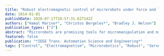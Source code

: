 ```yaml
---
title: "Robust electromagnetic control of microrobots under force and localization uncertainties"
date: 2014-01-01
publishDate: 2020-07-17T10:57:31.627142Z
authors: ["Hamal Marino*", "Christos Bergeles*", "Bradley J. Nelson"]
publication_types: ["2"]
abstract: "Microrobots are promising tools for micromanipulation and minimally invasive interventions. Robust electromagnetic control of microrobots can be achieved through precisely modeled magnetic steering systems and accurate localization. Error-free modeling and position information, however, are not realistic assumptions, and microrobots need to be controlled under force and localization uncertainties. In this paper, methods to account for these types of uncertainties are presented. Initially, the uncertainties in electromagnetic force generation of a new class of manipulation systems are quantified. Subsequently, a drag-force uncertainty model for linear dynamics is proposed. This model can be employed for microrobots whose fluid dynamics are not well understood. A set of performance measures is introduced in the design of controllers, and a PID and a robust H∞ controller are synthesized and evaluated through simulations. To demonstrate the capabilities of the synthesized controllers under localization and force uncertainties, low update rates are considered. The H∞ controller can provably respect the performance measures under higher uncertainties than the PID controller, and its performance is further quantified through experiments in a prototype electromagnetic control system."
featured: false
publication: "*IEEE Trans. Automation Science and Engineering*"
tags: ["Control", "Electromagnetism", "Microrobotics", "Robust", "Servoing", "Wireless"]
---
```


